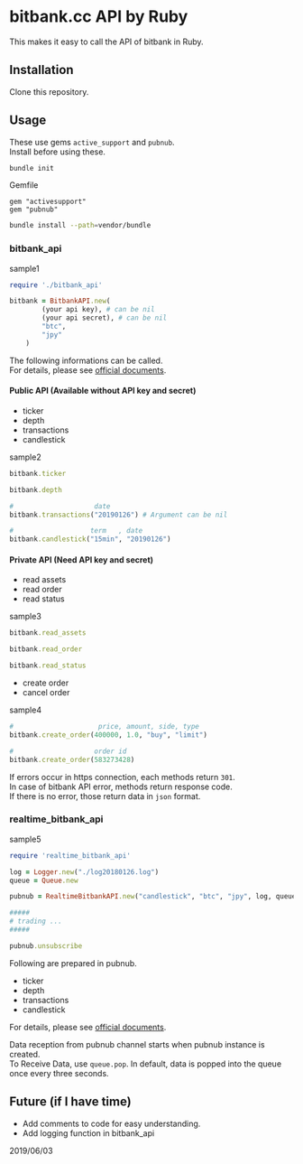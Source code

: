 # bitbank.cc API by Ruby

This makes it easy to call the API of bitbank in Ruby.  

## Installation

Clone this repository.  

## Usage

These use gems `active_support` and `pubnub`.  
Install before using these.  

```sh
bundle init
```

Gemfile
```txt:Gemfile
gem "activesupport"
gem "pubnub"
```

```sh
bundle install --path=vendor/bundle
```

### bitbank_api

sample1
```ruby:sample1.rb
require './bitbank_api'

bitbank = BitbankAPI.new(
        (your api key), # can be nil
        (your api secret), # can be nil
        "btc",
        "jpy"
    )
```

The following informations can be called.  
For details, please see [official documents](https://docs.bitbank.cc/).

#### Public API (Available without API key and secret)
- ticker
- depth
- transactions
- candlestick

sample2
```ruby:sample2.rb
bitbank.ticker

bitbank.depth

#                    date
bitbank.transactions("20190126") # Argument can be nil

#                   term   , date
bitbank.candlestick("15min", "20190126")
```

#### Private API (Need API key and secret)
- read assets
- read order
- read status

sample3
```ruby:sample3.rb
bitbank.read_assets

bitbank.read_order

bitbank.read_status
```

- create order
- cancel order

sample4
```ruby:sample4.rb
#                     price, amount, side, type
bitbank.create_order(400000, 1.0, "buy", "limit")

#                    order id
bitbank.create_order(583273428)
```

If errors occur in https connection, each methods return `301`.  
In case of bitbank API error, methods return response code.  
If there is no error, those return data in `json` format.  

### realtime_bitbank_api

sample5
```ruby:sample5.rb
require 'realtime_bitbank_api'

log = Logger.new("./log20180126.log")
queue = Queue.new

pubnub = RealtimeBitbankAPI.new("candlestick", "btc", "jpy", log, queue)

#####
# trading ...
#####

pubnub.unsubscribe
```

Following are prepared in pubnub.  
- ticker
- depth
- transactions
- candlestick

For details, please see [official documents](https://docs.bitbank.cc/).  

Data reception from pubnub channel starts when pubnub instance is created.  
To Receive Data, use `queue.pop`.
In default, data is popped into the queue once every three seconds.  

## Future (if I have time)
- Add comments to code for easy understanding.
- Add logging function in bitbank_api

2019/06/03

